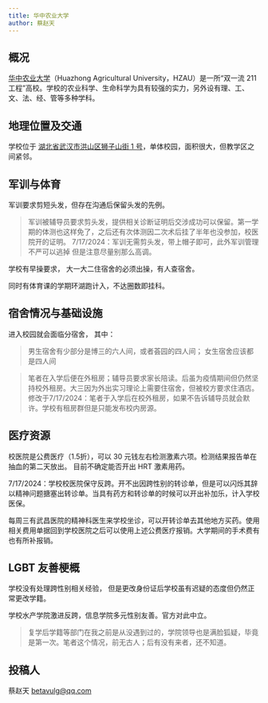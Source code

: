 ```yaml
---
title: 华中农业大学
author: 蔡赵天
---
```


## 概况

[华中农业大学](https://www.hzau.edu.cn)（Huazhong Agricultural University，HZAU）是一所“双一流 211 工程”高校。学校的农业科学、生命科学为具有较强的实力，另外设有理、工、文、法、经、管等多种学科。

## 地理位置及交通

学校位于 [湖北省武汉市洪山区狮子山街 1 号](https://amap.com/place/B001B08XU8)，单体校园，面积很大，但教学区之间紧邻。

## 军训与体育

军训要求剪短头发，但存在沟通后保留头发的先例。

> 军训被辅导员要求剪头发，提供相关诊断证明后交涉成功可以保留。第一学期的体测也这样免了，之后还有次体测因二次术后挂了半年也没参加，校医院开的证明。
> 7/17/2024：军训无需剪头发，带上帽子即可，此外军训管理不严可以逃掉 但是注意尽量别那么高调。

学校有早操要求， 大一大二住宿舍的必须出操，有人查宿舍。

同时有体育课的学期环湖跑计入，不达圈数即挂科。

## 宿舍情况与基础设施

进入校园就会面临分宿舍， 其中：
> 男生宿舍有少部分是博三的六人间，或者荟园的四人间；
> 女生宿舍应该都是四人间

> 笔者在入学后便在外租房；辅导员要求家长陪读。后虽为疫情期间但仍然坚持校外租房。大三因为外出实习理论上需要住宿舍，但被校方要求住酒店。
> 修改于7/17/2024：笔者于入学后在校外租房，如果不告诉辅导员就会默许。学校有租房群但是只能发布校内房源。

## 医疗资源

校医院是公费医疗（1.5折），可以 30 元钱左右检测激素六项。检测结果报告单在抽血的第二天放出。 目前不确定能否开出 HRT 激素用药。

7/17/2024：学校校医院保守反跨。开不出因跨性别的转诊单，但是可以闪烁其辞以精神问题搪塞出转诊单。当具有药方和转诊单的时候可以开出补加乐，计入学校医保。

每周三有武昌医院的精神科医生来学校坐诊，可以开转诊单去其他地方买药。使用相关费用单据回到学校医院之后可以使用上述公费医疗报销。大学期间的手术费有也有所补报销。

## LGBT 友善梗概

学校没有处理跨性别相关经验， 但是更改身份证后学校虽有迟疑的态度但仍然正常更改学籍。

学校水产学院激进反跨，信息学院多元性别友善。官方对此中立。

> 复学后学籍等部门在我之前是从没遇到过的，学院领导也是满脸狐疑，毕竟是第一次。笔者这个情况，前无古人；后有没有来者，还不知道。

## 投稿人

蔡赵天 <betavulg@qq.com>
